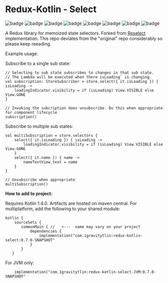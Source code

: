 # Redux-Kotlin - Select

![badge][badge-android]
![badge][badge-native]
![badge][badge-js]
![badge][badge-jvm]
![badge][badge-linux]
![badge][badge-windows]
![badge][badge-mac]
![badge][badge-wasm]

A Redux library for memoized state selectors.
Forked from [Reselect](https://github.com/reduxkotlin/Reselect) implementation.
This repo deviates from the "original" repo considerably so please keep reeading.

Example usage:

Subscribe to a single sub state:

```
// Selecting to sub state subscribes to changes in that sub state.
// The Lambda will be executed when there isLoading` is changing.
val subscription: StoreSubscriber = store.select({ it.isLoading }) { isLoading ->
    loadingIndicator.visibility = if (isLoading) View.VISIBLE else View.GONE
}

// Invoking the subcription does unsubscribe. Do this when appropriate for component lifecycle
subscription()  
```

Subscribe to multiple sub states:
```
val multiSubscription = store.selectors {
    select({ it.isLoading }) { isLoading ->
        loadingIndicator.visibility = if (isLoading) View.VISIBLE else View.GONE
    }
    select({ it.name }) { name ->
        nameTextView.text = name
    }
}

// Unsubscribe when appropriate
multiSubscription()
```
__How to add to project:__

Requires Kotlin 1.4.0.
Artifacts are hosted on maven central.  For multiplatform, add the following to your shared module:
```
kotlin {
    sourceSets {
       commonMain { //   <---  name may vary on your project
           dependencies {
               implementation("com.1gravitytlin:redux-kotlin-select:0.7.0-SNAPSHOT"
           }
       }
   }
```

For JVM only:
```
    implementation("com.1gravitytlin:redux-kotlin-select-JVM:0.7.0-SNAPSHOT"
```

[badge-android]: http://img.shields.io/badge/platform-android-brightgreen.svg?style=flat
[badge-native]: http://img.shields.io/badge/platform-native-lightgrey.svg?style=flat	
[badge-native]: http://img.shields.io/badge/platform-native-lightgrey.svg?style=flat
[badge-js]: http://img.shields.io/badge/platform-js-yellow.svg?style=flat
[badge-js]: http://img.shields.io/badge/platform-js-yellow.svg?style=flat
[badge-jvm]: http://img.shields.io/badge/platform-jvm-orange.svg?style=flat
[badge-jvm]: http://img.shields.io/badge/platform-jvm-orange.svg?style=flat
[badge-linux]: http://img.shields.io/badge/platform-linux-important.svg?style=flat
[badge-linux]: http://img.shields.io/badge/platform-linux-important.svg?style=flat 
[badge-windows]: http://img.shields.io/badge/platform-windows-informational.svg?style=flat
[badge-windows]: http://img.shields.io/badge/platform-windows-informational.svg?style=flat
[badge-mac]: http://img.shields.io/badge/platform-macos-lightgrey.svg?style=flat
[badge-mac]: http://img.shields.io/badge/platform-macos-lightgrey.svg?style=flat
[badge-wasm]: https://img.shields.io/badge/platform-wasm-darkblue.svg?style=flat
